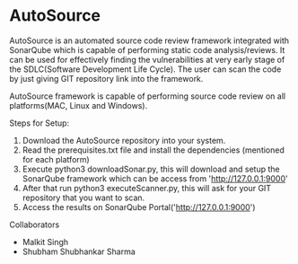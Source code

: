 # AutoSource

AutoSource is an automated source code review framework integrated with SonarQube which is capable of performing static code analysis/reviews. It can be used for effectively finding the vulnerabilities at very early stage of the SDLC(Software Development Life Cycle). The user can scan the code by just giving GIT repository link into the framework. 

AutoSource framework is capable of performing source code review on all platforms(MAC, Linux and Windows).  

Steps for Setup:

1. Download the AutoSource repository into your system.
2. Read the prerequisites.txt file and install the dependencies (mentioned for each platform)
3. Execute python3 downloadSonar.py, this will download and setup the SonarQube framework which can be access from 'http://127.0.0.1:9000'
4. After that run python3 executeScanner.py, this will ask for your GIT repository that you want to scan.
5. Access the results on SonarQube Portal('http://127.0.0.1:9000')

Collaborators
* Malkit Singh
* Shubham Shubhankar Sharma
